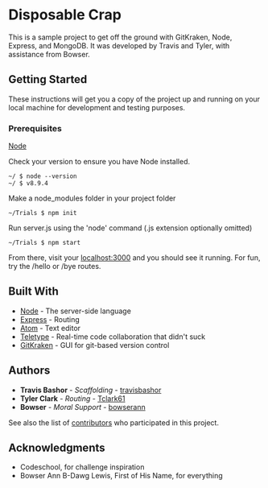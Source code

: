# Disposable Crap

This is a sample project to get off the ground with GitKraken, Node, Express, and MongoDB. It was developed by Travis and Tyler, with assistance from Bowser.

## Getting Started

These instructions will get you a copy of the project up and running on your local machine for development and testing purposes.

### Prerequisites
[Node](https://nodejs.org/en/)

Check your version to ensure you have Node installed.

```
~/ $ node --version
~/ $ v8.9.4
```

Make a node_modules folder in your project folder

```
~/Trials $ npm init
```

Run server.js using the 'node' command (.js extension optionally omitted)

```
~/Trials $ npm start
```

From there, visit your [localhost:3000](http://localhost:3000) and you should see it running.
For fun, try the /hello or /bye routes.

## Built With

* [Node](https://nodejs.org/en/) - The server-side language
* [Express](https://github.com/expressjs/express) - Routing
* [Atom](https://atom.io/) - Text editor
* [Teletype](https://teletype.atom.io/) - Real-time code collaboration that didn't suck
* [GitKraken](https://www.gitkraken.com/) - GUI for git-based version control

## Authors

* **Travis Bashor** - *Scaffolding* - [travisbashor](https://github.com/travisbashor)
* **Tyler Clark** - *Routing* - [Tclark61](https://github.com/Tclark61)
* **Bowser** - *Moral Support* - [bowserann](https://github.com/bowserann)

See also the list of [contributors](https://github.com/travisbashor/Trials/contributors) who participated in this project.

## Acknowledgments

* Codeschool, for challenge inspiration
* Bowser Ann B-Dawg Lewis, First of His Name, for everything
